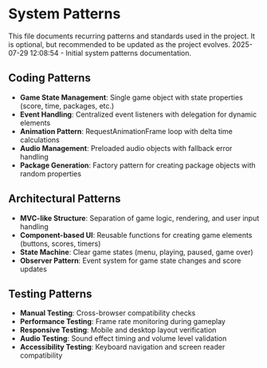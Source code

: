 # System Patterns

This file documents recurring patterns and standards used in the project.
It is optional, but recommended to be updated as the project evolves.
2025-07-29 12:08:54 - Initial system patterns documentation.

## Coding Patterns

- **Game State Management**: Single game object with state properties (score, time, packages, etc.)
- **Event Handling**: Centralized event listeners with delegation for dynamic elements
- **Animation Pattern**: RequestAnimationFrame loop with delta time calculations
- **Audio Management**: Preloaded audio objects with fallback error handling
- **Package Generation**: Factory pattern for creating package objects with random properties

## Architectural Patterns

- **MVC-like Structure**: Separation of game logic, rendering, and user input handling
- **Component-based UI**: Reusable functions for creating game elements (buttons, scores, timers)
- **State Machine**: Clear game states (menu, playing, paused, game over)
- **Observer Pattern**: Event system for game state changes and score updates

## Testing Patterns

- **Manual Testing**: Cross-browser compatibility checks
- **Performance Testing**: Frame rate monitoring during gameplay
- **Responsive Testing**: Mobile and desktop layout verification
- **Audio Testing**: Sound effect timing and volume level validation
- **Accessibility Testing**: Keyboard navigation and screen reader compatibility

